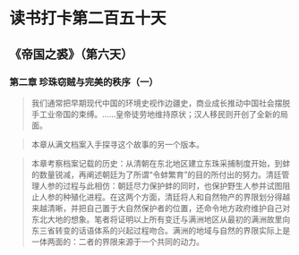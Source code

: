 读书打卡第二百五十天
===

《帝国之裘》（第六天）
---

### 第二章 珍珠窃贼与完美的秩序（一）

> 我们通常把早期现代中国的环境史视作边疆史，商业成长推动中国社会摆脱手工业帝国的束缚。……皇帝徒劳地维持原状；汉人移民则开创了全新的局面。

> 本章从满文档案入手探寻这个故事的另一个版本。

> 本章考察档案记载的历史：从清朝在东北地区建立东珠采捕制度开始，到蚌的数量锐减，再阐述朝廷为了所谓“令蚌繁育”的目的所付出的努力。清廷管理人参的过程与此相仿：朝廷尽力保护蚌的同时，也保护野生人参并试图阻止人参的种殖化进程。在这两个方面，清廷将人和自然物产的界限划分得越来越清晰，并把自己置于大自然保护者的位置，还命令地方政府维护自己对东北大地的想象。笔者将证明以上所有变迁与满洲地区从最初的满洲故里向东三省转变的话语体系的兴起过程吻合。满洲的地域与自然的界限实际上是一体两面的：二者的界限来源于一个共同的动力。